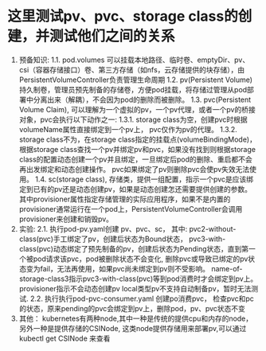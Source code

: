 # 这里测试pv、pvc、storage class的创建，并测试他们之间的关系

1. 预备知识: 
    1.1. pod.volumes 可以挂载本地路径、临时卷、emptyDir、pv、csi（容器存储接口）卷、第三方存储（如nfs，云存储提供的块存储），由PersistentVolumeController负责管理生命周期
    1.2. pv(Persistent Volume) 持久制卷，管理员预先制备的存储卷，方便pod挂载，将存储过管理从pod部署中分离出来（解耦），不会因为pod的删除而被删除。
    1.3. pvc(Persistent Volume Claim), 可以理解为一个虚拟的pv，一个pv代理，或者一个pv的桥接对象，pvc会执行以下动作之一:
        1.3.1. storage class为空，创建pvc时根据volumeName属性直接绑定到一个pv上， pvc仅作为pv的代理。
        1.3.2. storage class不为，在storage class指定的挂载点(volumeBindingMode)，根据storage class查找一个pv并绑定pv和pvc，如果没有找到则根据storage class的配置动态创建一个pv并且绑定，一旦绑定后pod的删除、重启都不会再出发绑定和动态创建操作。
        pvc如果绑定了pv则删除pvc会使pv失效无法使用。
    1.4. sc(storage class), 存储类，提供一组配置，指示一个pvc是应该绑定到已有的pv还是动态创建pv，如果是动态创建怎还需要提供创建的参数。其中provisioner属性指定存储管理的实际应用程序，如果不是内置的provisioner通常运行在一个pod上，PersistentVolumeController会调用provisioner来创建和销毁pv。
2. 实验:
    2.1. 执行pod-pv.yaml创建 pv、pvc、sc， 其中:
    pvc2-without-class(pvc)手工绑定了pv，创建后状态为Bound状态，
    pvc3-with-class(pvc)动态绑定了预先制备的pv，创建后状态为Pending状态，直到第一个被pod请求该pvc，pod被删除状态不会变化, 删除pvc或导致已绑定的pv状态变为fail，无法再使用，如果pvc尚未绑定到pv则不受影响。
    name-of-storage-class3指示pvc3-with-class(pvc)等到pod消费时才会绑定到pv上。provisioner指示不会动态创建pv
    local类型pv不支持自动制备pv，暂时无法测试.
    2.2. 执行执行pod-pvc-consumer.yaml 创建po消费pvc， 检查pvc和pc的状态，原来pending的pvc会绑定到pv上，删除pod，pv、pvc状态不变
3. 其他： kubernetes有两种node,其中一种是传统的提供cpu和内存的node，另外一种是提供存储的CSINode, 这类node提供存储用来部署pv,可以通过 kubectl get CSINode 来查看